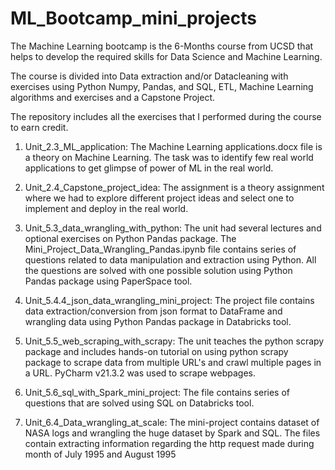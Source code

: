 # ML_Bootcamp_mini_projects

The Machine Learning bootcamp is the 6-Months course from UCSD that helps to develop the required skills for Data Science and Machine Learning.

The course is divided into Data extraction and/or Datacleaning with exercises using Python Numpy, Pandas, and SQL, ETL, Machine Learning algorithms and exercises and a Capstone Project.

The repository includes all the exercises that I performed during the course to earn credit.

1. Unit_2.3_ML_application:
   The Machine Learning applications.docx file is a theory on Machine Learning. The task was to identify few real world applications to get glimpse of power of ML in the real world.
 
2. Unit_2.4_Capstone_project_idea:
   The assignment is a theory assignment where we had to explore different project ideas and select one to implement and deploy in the real world.
   
3. Unit_5.3_data_wrangling_with_python:
   The unit had several lectures and optional exercises on Python Pandas package.
   The Mini_Project_Data_Wrangling_Pandas.ipynb file contains series of questions related to data manipulation and extraction using Python.
   All the questions are solved with one possible solution using Python Pandas package using PaperSpace tool.
   
4. Unit_5.4.4_json_data_wrangling_mini_project:
   The project file contains data extraction/conversion from json format to DataFrame and wrangling data using Python Pandas package in Databricks tool.

5. Unit_5.5_web_scraping_with_scrapy:
   The unit teaches the python scrapy package and includes hands-on tutorial on using python scrapy package to scrape data from multiple URL's and crawl multiple pages in a URL.      PyCharm v21.3.2 was used to scrape webpages.   
   
6. Unit_5.6_sql_with_Spark_mini_project:
   The file contains series of questions that are solved using SQL on Databricks tool.  
   
7. Unit_6.4_Data_wrangling_at_scale:
   The mini-project contains dataset of NASA logs and wrangling the huge dataset by Spark and SQL. The files contain extracting information regarding the http request made during month of July 1995 and August 1995    
   
